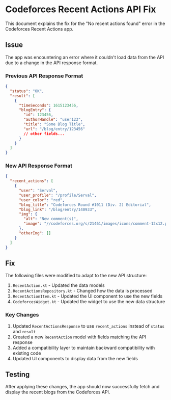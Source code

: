# Codeforces Recent Actions API Fix

This document explains the fix for the "No recent actions found" error in the Codeforces Recent Actions app.

## Issue

The app was encountering an error where it couldn't load data from the API due to a change in the API response format.

### Previous API Response Format
```json
{
  "status": "OK",
  "result": [
    {
      "timeSeconds": 1615123456,
      "blogEntry": {
        "id": 123456,
        "authorHandle": "user123",
        "title": "Some Blog Title",
        "url": "/blog/entry/123456"
        // other fields...
      }
    }
  ]
}
```

### New API Response Format
```json
{
  "recent_actions": [
    {
      "user": "Serval",
      "user_profile": "/profile/Serval",
      "user_color": "red",
      "blog_title": "Codeforces Round #1011 (Div. 2) Editorial",
      "blog_link": "/blog/entry/140933",
      "img": {
        "alt": "New comment(s)",
        "image": "//codeforces.org/s/21461/images/icons/comment-12x12.png"
      },
      "otherImg": []
    }
  ]
}
```

## Fix

The following files were modified to adapt to the new API structure:

1. `RecentAction.kt` - Updated the data models
2. `RecentActionsRepository.kt` - Changed how the data is processed
3. `RecentActionItem.kt` - Updated the UI component to use the new fields
4. `CodeforcesWidget.kt` - Updated the widget to use the new data structure

### Key Changes

1. Updated `RecentActionsResponse` to use `recent_actions` instead of `status` and `result`
2. Created a new `RecentAction` model with fields matching the API response
3. Added a compatibility layer to maintain backward compatibility with existing code
4. Updated UI components to display data from the new fields

## Testing

After applying these changes, the app should now successfully fetch and display the recent blogs from the Codeforces API. 
